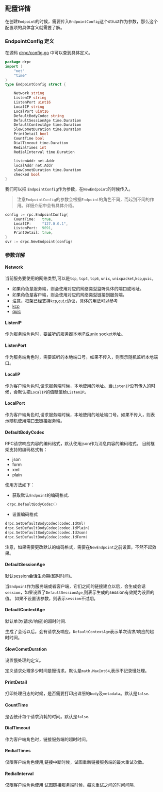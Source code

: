 ## 配置详情

在创建`Endpoint`的时候，需要传入`EndpointConfig`这个struct作为参数，那么这个配置项的具体含义就需要了解。

### EndpointConfig 定义

在源码 [drpc/config.go](https://github.com/osgochina/dmicro/blob/main/drpc/config.go) 中可以查到具体定义。
```go
package drpc
import (
	"net"
	"time"
)
type EndpointConfig struct {

    Network string
    ListenIP string
    ListenPort uint16
    LocalIP string
    LocalPort uint16
    DefaultBodyCodec string
    DefaultSessionAge time.Duration
    DefaultContextAge time.Duration
    SlowCometDuration time.Duration
    PrintDetail bool
    CountTime bool
    DialTimeout time.Duration
    RedialTimes int
    RedialInterval time.Duration
    
    listenAddr net.Addr
    localAddr net.Addr
    slowCometDuration time.Duration
    checked bool
}
```

我们可以把 `EndpointConfig`作为参数，在`NewEndpoint`的时候传入。
> 注意`EndpointConfig`的参数会根据`Endpoint`的角色不同，而起到不同的作用。详细介绍中会有具体介绍。

```go
config := rpc.EndpointConfig{
    CountTime:   true,
    LocalIP:     "127.0.0.1",
    ListenPort:  9091,
    PrintDetail: true,
}
svr := drpc.NewEndpoint(config)
```

### 参数详解

#### Network

当前服务要使用的网络类型,可以是`tcp`, `tcp4`, `tcp6`, `unix`, `unixpacket`,`kcp`,`quic`。

* 如果角色是服务端，则会使用对应的网络类型监听具体的端口或地址。
* 如果角色是客户端，则会使用对应的网络类型链接到服务端。
* 注意，框架已经支持`kcp`,`quic`协议，具体的用法可以参考
* [kcp](https://github.com/osgochina/dmicro/tree/main/examples/kcp)
* [quic](https://github.com/osgochina/dmicro/tree/main/examples/quic)

#### ListenIP

作为服务端角色时，要监听的服务器本地IP或unix socket地址。

#### ListenPort

作为服务端角色时，需要监听的本地端口号。如果不传入，则表示随机监听本地端口。

#### LocalIP

作为客户端角色时,请求服务端时候，本地使用的地址。当`ListenIP`没有传入的时候，会默认把`LocalIP`的值赋值给`ListenIP`。

#### LocalPort

作为客户端角色时,请求服务端时候，本地使用的地址端口号。如果不传入，则表示随机使用端口去链接服务端。

#### DefaultBodyCodec

RPC请求响应内容的编码格式，默认使用json作为消息内容的编码格式。
目前框架支持的编码格式有：

* json
* form
* xml
* plain

使用方法如下：

* 获取默认`Endpoint`的编码格式.

```go
 drpc.DefaultBodyCodec()
```

* 设置编码格式

```go
drpc.SetDefaultBodyCodec(codec.IdXml)
drpc.SetDefaultBodyCodec(codec.IdPlain)
drpc.SetDefaultBodyCodec(codec.IdJson)
drpc.SetDefaultBodyCodec(codec.IdForm)
```

注意，如果需要更改默认的编码格式，需要在`NewEndpoint`之前设置，不然不起效果。

#### DefaultSessionAge

默认session会话生命期(超时时间)。

当`Endpoint`作为服务端或者客户端，它们之间的链接建立以后，会生成会话`session`，如果设置了`DefaultSessionAge`,则表示生成的session有效期为设置的值。
如果不设置该参数，则表示`session`不过期。

#### DefaultContextAge

默认单次(请求/响应)的超时时间.

生成了会话以后，会有请求及响应，`DefaultContextAge`表示单次请求/响应的超时时间。

#### SlowCometDuration

设置慢处理的定义。

定义请求处理多少时间是慢请求。默认是`math.MaxInt64`,表示不记录慢处理。

#### PrintDetail

打印处理日志的时候，是否需要打印出详细的`body`及`metadata`。默认是`false`.

#### CountTime

是否统计每个请求消耗的时间。默认是`false`.

#### DialTimeout

作为客户端角色时，链接服务端的超时时间。

#### RedialTimes

仅限客户端角色使用,链接中断时候，试图重新链接服务端的最大重试次数。

#### RedialInterval

仅限客户端角色使用 试图链接服务端时候，每次重试之间的时间间隔.